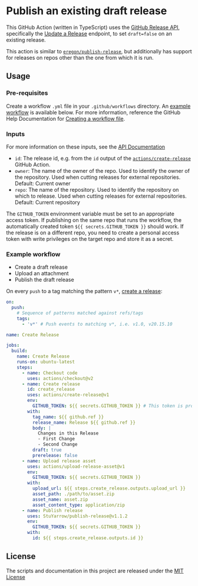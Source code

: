 # Publish an existing draft release
This GitHub Action (written in TypeScript) uses the [GitHub Release API](https://developer.github.com/v3/repos/releases/), specifically the [Update a Release](https://developer.github.com/v3/repos/releases/#update-a-release) endpoint, to set `draft=false` on an existing release.

This action is similar to [`eregon/publish-release`](https://www.github.com/eregon/publish-release), but additionally has support for releases on repos other than the one from which it is run.

## Usage
### Pre-requisites
Create a workflow `.yml` file in your `.github/workflows` directory. An [example workflow](#example-workflow) is available below. For more information, reference the GitHub Help Documentation for [Creating a workflow file](https://help.github.com/en/articles/configuring-a-workflow#creating-a-workflow-file).

### Inputs
For more information on these inputs, see the [API Documentation](https://developer.github.com/v3/repos/releases/#input)

- `id`: The release id, e.g. from the `id` output of the [`actions/create-release`](https://www.github.com/actions/create-release) GitHub Action.
- `owner`: The name of the owner of the repo. Used to identify the owner of the repository.  Used when cutting releases for external repositories.  Default: Current owner
- `repo`: The name of the repository. Used to identify the repository on which to release.  Used when cutting releases for external repositories. Default: Current repository

The `GITHUB_TOKEN` environment variable must be set to an appropriate access token.  If publishing on the same repo that runs the workflow, the automatically created token `${{ secrets.GITHUB_TOKEN }}` should work.  If the release is on a different repo, you need to create a personal access token with write privileges on the target repo and store it as a secret.

### Example workflow

* Create a draft release
* Upload an attachment
* Publish the draft release

On every `push` to a tag matching the pattern `v*`, [create a release](https://developer.github.com/v3/repos/releases/#create-a-release):

```yaml
on:
  push:
    # Sequence of patterns matched against refs/tags
    tags:
      - 'v*' # Push events to matching v*, i.e. v1.0, v20.15.10

name: Create Release

jobs:
  build:
    name: Create Release
    runs-on: ubuntu-latest
    steps:
      - name: Checkout code
        uses: actions/checkout@v2
      - name: Create release
        id: create_release
        uses: actions/create-release@v1
        env:
          GITHUB_TOKEN: ${{ secrets.GITHUB_TOKEN }} # This token is provided by Actions, you do not need to create your own token
        with:
          tag_name: ${{ github.ref }}
          release_name: Release ${{ github.ref }}
          body: |
            Changes in this Release
            - First Change
            - Second Change
          draft: true
          prerelease: false
      - name: Upload release asset
        uses: actions/upload-release-asset@v1
        env:
          GITHUB_TOKEN: ${{ secrets.GITHUB_TOKEN }}
        with:
          upload_url: ${{ steps.create_release.outputs.upload_url }}
          asset_path: ./path/to/asset.zip
          asset_name: asset.zip
          asset_content_type: application/zip
      - name: Publish release
        uses: StuYarrow/publish-release@v1.1.2
        env:
          GITHUB_TOKEN: ${{ secrets.GITHUB_TOKEN }}
        with:
          id: ${{ steps.create_release.outputs.id }}
```

## License
The scripts and documentation in this project are released under the [MIT License](LICENSE)
